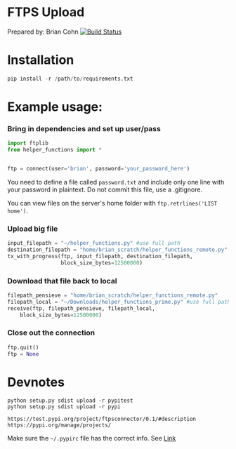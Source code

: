 # FTPS Upload
Prepared by: Brian Cohn
[![Build Status](https://travis-ci.org/bc/ftpsconnector.svg?branch=master)](https://travis-ci.org/bc/ftpsconnector)
# Installation
```py
pip install -r /path/to/requirements.txt
```

# Example usage:

### Bring in dependencies and set up user/pass
```py
import ftplib
from helper_functions import *


ftp = connect(user='brian', password='your_password_here')
```
You need to define a file called `password.txt` and include only one line with your password in plaintext. Do not commit this file, use a .gitignore.

You can view files on the server's home folder with `ftp.retrlines('LIST home')`.

### Upload big file
```py
input_filepath = "~/helper_functions.py" #use full path
destination_filepath = "home/brian_scratch/helper_functions_remote.py"
tx_with_progress(ftp, input_filepath, destination_filepath,
                 block_size_bytes=12500000)
```
### Download that file back to local
```py
filepath_pensieve = "home/brian_scratch/helper_functions_remote.py"
filepath_local = "~/Downloads/helper_functions_prime.py" #use full path
receive(ftp, filepath_pensieve, filepath_local,
	block_size_bytes=12500000)
```
### Close out the connection
```py
ftp.quit()
ftp = None
```

# Devnotes
```
python setup.py sdist upload -r pypitest
python setup.py sdist upload -r pypi
```
```
https://test.pypi.org/project/ftpsconnector/0.1/#description
https://pypi.org/manage/projects/
```
Make sure the `~/.pypirc` file has the correct info. See [Link](https://peterdowns.com/posts/first-time-with-pypi.html)
